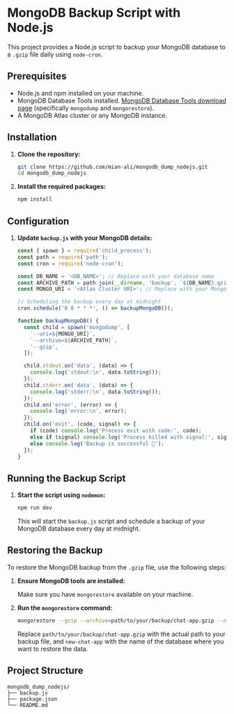 # MongoDB Backup Script with Node.js

This project provides a Node.js script to backup your MongoDB database to a `.gzip` file daily using `node-cron`.

## Prerequisites

- Node.js and npm installed on your machine.
- MongoDB Database Tools installed. [MongoDB Database Tools download page](https://www.mongodb.com/try/download/database-tools) (specifically `mongodump` and `mongorestore`).
- A MongoDB Atlas cluster or any MongoDB instance.

## Installation

1. **Clone the repository:**

    ```bash
    git clone https://github.com/mian-ali/mongodb_dump_nodejs.git
    cd mongodb_dump_nodejs
    ```

2. **Install the required packages:**

    ```bash
    npm install
    ```

## Configuration

1. **Update `backup.js` with your MongoDB details:**

    ```javascript
    const { spawn } = require('child_process');
    const path = require('path');
    const cron = require('node-cron');

    const DB_NAME = '<DB_NAME>'; // Replace with your database name
    const ARCHIVE_PATH = path.join(__dirname, 'backup', `${DB_NAME}.gzip`);
    const MONGO_URI = '<Atlas Cluster URI>'; // Replace with your MongoDB connection string

    // Scheduling the backup every day at midnight
    cron.schedule('0 0 * * *', () => backupMongoDB());

    function backupMongoDB() {
      const child = spawn('mongodump', [
        `--uri=${MONGO_URI}`,
        `--archive=${ARCHIVE_PATH}`,
        '--gzip',
      ]);

      child.stdout.on('data', (data) => {
        console.log('stdout:\n', data.toString());
      });
      child.stderr.on('data', (data) => {
        console.log('stderr:\n', data.toString());
      });
      child.on('error', (error) => {
        console.log('error:\n', error);
      });
      child.on('exit', (code, signal) => {
        if (code) console.log('Process exit with code:', code);
        else if (signal) console.log('Process killed with signal:', signal);
        else console.log('Backup is successful 🎉');
      });
    }
    ```

## Running the Backup Script

1. **Start the script using `nodemon`:**

    ```bash
    npm run dev
    ```

    This will start the `backup.js` script and schedule a backup of your MongoDB database every day at midnight.

## Restoring the Backup

To restore the MongoDB backup from the `.gzip` file, use the following steps:

1. **Ensure MongoDB tools are installed:**

    Make sure you have `mongorestore` available on your machine.

2. **Run the `mongorestore` command:**

    ```bash
    mongorestore --gzip --archive=path/to/your/backup/chat-app.gzip --nsFrom="chat-app.*" --nsTo="new-chat-app.*" --uri="mongodb+srv://<cred>@<your connection string>/chat-app"
    ```

    Replace `path/to/your/backup/chat-app.gzip` with the actual path to your backup file, and `new-chat-app` with the name of the database where you want to restore the data.

## Project Structure

```plaintext
mongodb_dump_nodejs/
├── backup.js
├── package.json
└── README.md
